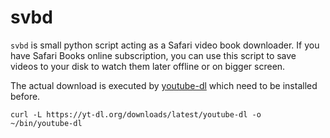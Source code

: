 # svbd
`svbd` is small python script acting as a Safari video book downloader.
If you have Safari Books online subscription, you can use this script to save videos
to your disk to watch them later offline or on bigger screen.

The actual download is executed by [youtube-dl](https://ytdl-org.github.io/youtube-dl/)
which need to be installed before.
```
curl -L https://yt-dl.org/downloads/latest/youtube-dl -o ~/bin/youtube-dl
```
